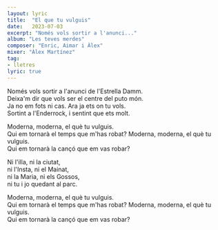 ```yaml
---
layout: lyric
title:  "El que tu vulguis"
date:   2023-07-03
excerpt: "Només vols sortir a l'anunci..."
album: "Les teves merdes"
composer: "Enric, Aimar i Àlex"
mixer: "Àlex Martínez"
tag:
- lletres
lyric: true
---
```


Només vols sortir a l'anunci de l'Estrella Damm.<br>
Deixa'm dir que vols ser el centre del puto món.<br>
Ja no em fots ni cas. Ara ja ets on tu vols.<br>
Sortint a l'Enderrock, i sentint que ets molt.

Moderna, moderna, el què tu vulguis.<br>
Qui em tornarà el temps que m'has robat?
Moderna, moderna, el què tu vulguis.<br>
Qui em tornarà la cançó que em vas robar?

Ni l'illa, ni la ciutat,<br>
ni l'Insta, ni el Mainat,<br>
ni la Maria, ni els Gossos,<br>
ni tu i jo quedant al parc.

Moderna, moderna, el què tu vulguis.<br>
Qui em tornarà el temps que m'has robat?
Moderna, moderna, el què tu vulguis.<br>
Qui em tornarà la cançó que em vas robar?